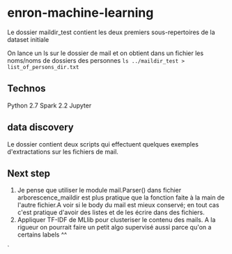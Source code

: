# enron-machine-learning

Le  dossier maildir_test contient les deux premiers sous-repertoires de la dataset initiale

On lance un ls sur le dossier de mail et on obtient dans un fichier les noms/noms de dossiers des personnes
 `ls ../maildir_test >  list_of_persons_dir.txt`

## Technos

Python 2.7
Spark 2.2
Jupyter

## data discovery

Le dossier contient deux scripts qui effectuent quelques exemples d'extractations sur les fichiers de mail.

## Next step

1. Je pense que utiliser le module mail.Parser() dans fichier arborescence_maildir  est plus pratique que la fonction faite à la main de l'autre fichier.A voir si le body du  mail est mieux conservé; en tout cas c'est pratique d'avoir des listes et de les écrire dans des fichiers.
2. Appliquer TF-IDF de MLlib pour clusteriser le contenu des mails. A la rigueur on pourrait faire un petit algo supervisé aussi parce qu'on a certains labels ^^


`
